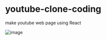 # youtube-clone-coding
make youtube web page using React

![image](https://user-images.githubusercontent.com/45444757/172579711-4a5c8fb2-d935-4ab1-9ccf-6ae3d95365bd.png)

